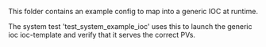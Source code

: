 This folder contains an example config to map into a generic IOC at
runtime.

The system test 'test_system_example_ioc' uses this to launch the generic
ioc ioc-template and verify that it serves the correct PVs.
